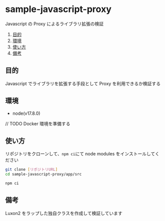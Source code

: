 # sample-javascript-proxy

Javascript の Proxy によるライブラリ拡張の検証

<!-- @import "[TOC]" {cmd="toc" depthFrom=2 depthTo=6 orderedList=true} -->

<!-- code_chunk_output -->

1. [目的](#目的)
2. [環境](#環境)
3. [使い方](#使い方)
4. [備考](#備考)
<!-- /code_chunk_output -->

## 目的

Javascript でライブラリを拡張する手段として Proxy を利用できるか検証する

## 環境

- node(v17.8.0)

// TODO Docker 環境を準備する

## 使い方

リポジトリをクローンして、`npm ci`にて node modules をインストールしてください

```bash
git clone [リポジトリURL]
cd sample-javascript-proxy/app/src

npm ci
```

## 備考

Luxon2 をラップした独自クラスを作成して検証しています
